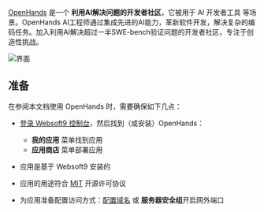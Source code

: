 [OpenHands](https://www.all-hands.dev) 是一个 **利用AI解决问题的开发者社区**，它被用于 AI 开发者工具  等场景。OpenHands AI工程师通过集成先进的AI能力，革新软件开发，解决复杂的编码任务。加入利用AI解决超过一半SWE-bench验证问题的开发者社区，专注于创造性挑战。


![界面](https://libs.websoft9.com/Websoft9/DocsPicture/zh/openhands/openhands-gui-websoft9.png)


## 准备

在参阅本文档使用 OpenHands 时，需要确保如下几点：

- [登录 Websoft9 控制台](./login-console)，然后找到（或安装）OpenHands：
  - **我的应用** 菜单找到应用 
  - **应用商店** 菜单部署应用

- 应用是基于 Websoft9 安装的


- 应用的用途符合 [MIT](https://opensource.org/licenses/MIT) 开源许可协议


- 为应用准备配置访问方式：[配置域名](./domain-set) 或 **服务器安全组**开启网外端口